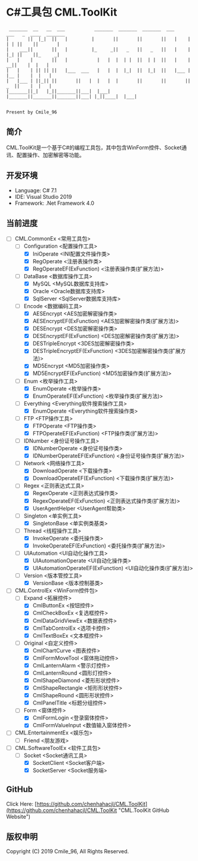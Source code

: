 # C#工具包 CML.ToolKit
```
 _______  __   __  ___           _______  _______  _______  ___      ___   _  ____  _______
|       ||  |_|  ||   |         |       ||       ||       ||   |    |   | | ||    ||       |
|    ___||       ||   |         |_     _||   _   ||   _   ||   |    |   |_| ||    ||_     _|
|   |    |       ||   |           |   |  |  | |  ||  | |  ||   |    |     __||    |  |   |
|   |    | || || ||   |___  ___   |   |  |  |_|  ||  |_|  ||   |___ |    |__ |    |  |   |
|   |___ | ||_|| ||       ||   |  |   |  |       ||       ||       ||    _  ||    |  |   |
|_______||_|   |_||_______||___|  |___|  |_______||_______||_______||___| |_||____|  |___|

                                                                                              Present by Cmile_96
```

## 简介
CML.ToolKit是一个基于C#的编程工具包，其中包含WinForm控件、Socket通讯、配置操作、加密解密等功能。

## 开发环境
* Language: C# 7.1
* IDE: Visual Studio 2019
* Framework: .Net Framework 4.0

## 当前进度
- [ ] CML.CommonEx <常用工具包>
	- [ ] Configuration <配置操作工具>
		- [x] IniOperate <INI配置文件操作类>
		- [x] RegOperate <注册表操作类>
		- [x] RegOperateEF(ExFunction) <注册表操作类(扩展方法)>
	- [ ] DataBase <数据库操作工具>
		- [x] MySQL <MySQL数据库支持库>
		- [x] Oracle <Oracle数据库支持库>
		- [x] SqlServer <SqlServer数据库支持库>
	- [ ] Encode <数据编码工具>
		- [x] AESEncrypt <AES加密解密操作类>
		- [x] AESEncryptEF(ExFunction) <AES加密解密操作类(扩展方法)>
		- [x] DESEncrypt <DES加密解密操作类>
		- [x] DESEncryptEF(ExFunction) <DES加密解密操作类(扩展方法)>
		- [x] DESTripleEncrypt <3DES加密解密操作类>
		- [x] DESTripleEncryptEF(ExFunction) <3DES加密解密操作类(扩展方法)>
		- [x] MD5Encrypt <MD5加密操作类>
		- [x] MD5EncryptEF(ExFunction) <MD5加密操作类(扩展方法)>
	- [ ] Enum <枚举操作工具>
		- [x] EnumOperate <枚举操作类>
		- [x] EnumOperateEF(ExFunction) <枚举操作类(扩展方法)>
	- [ ] Everything <Everything软件搜索操作工具>
		- [x] EnumOperate <Everything软件搜索操作类>
	- [ ] FTP <FTP操作工具>
		- [x] FTPOperate <FTP操作类>
		- [x] FTPOperateEF(ExFunction) <FTP操作类(扩展方法)>
	- [ ] IDNumber <身份证号操作工具>
		- [x] IDNumberOperate <身份证号操作类>
		- [x] IDNumberOperateEF(ExFunction) <身份证号操作类(扩展方法)>
	- [ ] Network <网络操作工具>
		- [x] DownloadOperate <下载操作类>
		- [x] DownloadOperateEF(ExFunction) <下载操作类(扩展方法)>
	- [ ] Regex <正则表达式工具>
		- [x] RegexOperate <正则表达式操作类>
		- [x] RegexOperateEF(ExFunction) <正则表达式操作类(扩展方法)>
		- [x] UserAgentHelper <UserAgent帮助类>
	- [ ] Singleton <单实例工具>
		- [x] SingletonBase <单实例类基类>
	- [ ] Thread <线程操作工具>
		- [x] InvokeOperate <委托操作类>
		- [x] InvokeOperateEF(ExFunction) <委托操作类(扩展方法)>
	- [ ] UIAutomation <UI自动化操作工具>
		- [x] UIAutomationOperate <UI自动化操作类>
		- [x] UIAutomationOperateEF(ExFunction) <UI自动化操作类(扩展方法)>
	- [ ] Version <版本管控工具>
		- [x] VersionBase <版本控制基类>
- [ ] CML.ControlEx <WinForm控件包>
	- [ ] Expand <拓展控件>
		- [x] CmlButtonEx <按钮控件>
		- [x] CmlCheckBoxEx <复选框控件>
		- [x] CmlDataGridViewEx <数据表控件>
		- [x] CmlTabControlEx <选项卡控件>
		- [x] CmlTextBoxEx <文本框控件>
	- [ ] Original <自定义控件>
		- [x] CmlChartCurve <图表控件>
		- [x] CmlFormMoveTool <窗体拖动控件>
		- [x] CmlLanternAlarm <警示灯控件>
		- [x] CmlLanternRound <圆形灯控件>
		- [x] CmlShapeDiamond <菱形形状控件>
		- [x] CmlShapeRectangle <矩形形状控件>
		- [x] CmlShapeRound <圆形形状控件>
		- [x] CmlPanelTitle <标题分组控件>
	- [ ] Form <窗体控件>
		- [x] CmlFormLogin <登录窗体控件>
		- [x] CmlFormValueInput <数值输入窗体控件>
- [ ] CML.EntertainmentEx <娱乐包>
	- [ ] Friend <朋友游戏>
- [ ] CML.SoftwareToolEx <软件工具包>
	- [ ] Socket <Socket通讯工具>
		- [x] SocketClient <Socket客户端>
		- [x] SocketServer <Socket服务端>

## GitHub
Click Here: [https://github.com/chenhahacjl/CML.ToolKit](https://github.com/chenhahacjl/CML.ToolKit "CML.ToolKit GitHub Website")

## 版权申明
Copyright (C) 2019 Cmile_96, All Rights Reserved.
